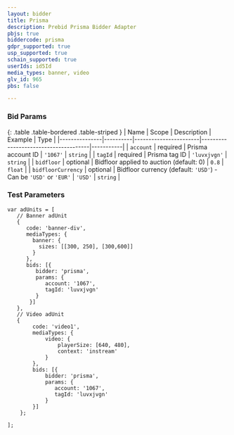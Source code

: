 ```yaml
---
layout: bidder
title: Prisma
description: Prebid Prisma Bidder Adapter
pbjs: true
biddercode: prisma
gdpr_supported: true
usp_supported: true
schain_supported: true
userIds: id5Id
media_types: banner, video
glv_id: 965
pbs: false

---
```



### Bid Params

{: .table .table-bordered .table-striped }
| Name          | Scope    | Description           | Example                              | Type      |
|---------------|----------|-----------------------|--------------------------------------|-----------|
| `account`     | required | Prisma account ID    | `'1067'`                             | `string`  |
| `tagId`       | required | Prisma tag ID        | `'luvxjvgn'`                         | `string`  |
| `bidfloor`       | optional | Bidfloor applied to auction (default: 0)        | `0.8`                         | `float`  |
| `bidfloorCurrency`       | optional | Bidfloor currency (default: `'USD'`) - Can be `'USD'` or `'EUR'`       | `'USD'`                         | `string`  |

### Test Parameters

```
var adUnits = [
   // Banner adUnit
   {
      code: 'banner-div',
      mediaTypes: {
        banner: {
          sizes: [[300, 250], [300,600]]
        }
      },
      bids: [{
         bidder: 'prisma',
         params: {
            account: '1067',
            tagId: 'luvxjvgn'
         }
       }]
   },
   // Video adUnit
   {
        code: 'video1',
        mediaTypes: {
            video: {
                playerSize: [640, 480],
                context: 'instream'
            }
        },
        bids: [{
            bidder: 'prisma',
            params: {
               account: '1067',
               tagId: 'luvxjvgn'
            }
        }]
    };

];
```
